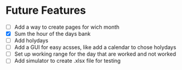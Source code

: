 # Future Features

- [ ] Add a way to create pages for wich month
- [x] Sum the hour of the days bank
- [ ] Add holydays 
- [ ] Add a GUI for easy acsses, like add a calendar to chose holydays
- [ ] Set up working range for the day that are worked and not worked
- [ ] Add simulator to create .xlsx file for testing
